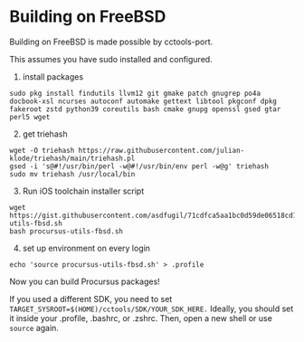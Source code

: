 # Building on FreeBSD
Building on FreeBSD is made possible by cctools-port.

This assumes you have sudo installed and configured.

1. install packages
```
sudo pkg install findutils llvm12 git gmake patch gnugrep po4a docbook-xsl ncurses autoconf automake gettext libtool pkgconf dpkg fakeroot zstd python39 coreutils bash cmake gnupg openssl gsed gtar perl5 wget
```
2. get triehash
```
wget -O triehash https://raw.githubusercontent.com/julian-klode/triehash/main/triehash.pl
gsed -i 's@#!/usr/bin/perl -w@#!/usr/bin/env perl -w@g' triehash
sudo mv triehash /usr/local/bin
```
3. Run iOS toolchain installer script
```
wget https://gist.githubusercontent.com/asdfugil/71cdfca5aa1bc0d59de06518cd1c530c/raw/d1c87a29c2659c6a6ad090638de3053934ad477e/procursus-utils-fbsd.sh
bash procursus-utils-fbsd.sh
```
4. set up environment on every login
```
echo 'source procursus-utils-fbsd.sh' > .profile
```
Now you can build Procursus packages! 

If you used a different SDK, you need to set `TARGET_SYSROOT=$(HOME)/cctools/SDK/YOUR_SDK_HERE.` Ideally, you should set it inside your .profile, .bashrc, or .zshrc. Then, open a new shell or use `source` again.
